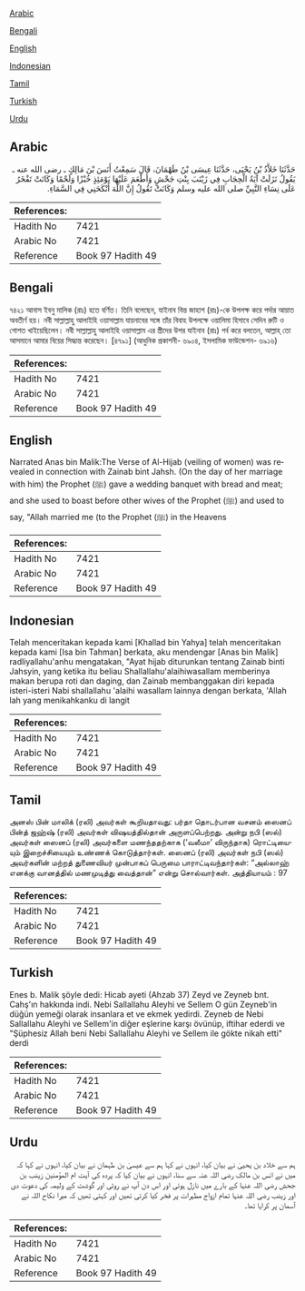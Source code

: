 [Arabic](#arabic)

[Bengali](#bengali)

[English](#english)

[Indonesian](#indonesian)

[Tamil](#tamil)

[Turkish](#turkish)

[Urdu](#urdu)

## Arabic


<div dir="rtl" lang="ar" style={{fontSize:'larger',backgroundColor:'#f8f9fa',padding:20}}>
حَدَّثَنَا خَلاَّدُ بْنُ يَحْيَى، حَدَّثَنَا عِيسَى بْنُ طَهْمَانَ، قَالَ سَمِعْتُ أَنَسَ بْنَ مَالِكٍ ـ رضى الله عنه ـ يَقُولُ نَزَلَتْ آيَةُ الْحِجَابِ فِي زَيْنَبَ بِنْتِ جَحْشٍ وَأَطْعَمَ عَلَيْهَا يَوْمَئِذٍ خُبْزًا وَلَحْمًا وَكَانَتْ تَفْخَرُ عَلَى نِسَاءِ النَّبِيِّ صلى الله عليه وسلم وَكَانَتْ تَقُولُ إِنَّ اللَّهَ أَنْكَحَنِي فِي السَّمَاءِ‏.‏
</div>
<div style={{backgroundColor:'#f8f9fa',padding:20, marginBottom: 10}}><table> <thead> <tr> <th>References:</th> <th></th> </tr> </thead> <tbody><tr><td>Hadith No</td><td>7421</td></tr><tr><td>Arabic No</td><td>7421</td></tr><tr><td>Reference</td><td>Book 97 Hadith 49</td></tr></tbody></table></div>

## Bengali


<div dir="ltr" lang="bn" style={{fontSize:'larger',backgroundColor:'#f8f9fa',padding:20}}>
৭৪২১ আনাস ইবনু মালিক (রাঃ) হতে বর্ণিত। তিনি বলেছেন, যাইনাব বিন্ত জাহাশ (রাঃ)-কে উপলক্ষ করে পর্দার আয়াত অবতীর্ণ হয়। নবী সাল্লাল্লাহু আলাইহি ওয়াসাল্লাম যায়নাবের সঙ্গে তাঁর বিবাহ উপলক্ষে ওয়ালিমা হিসাবে সেদিন রুটি ও গোশত খাইয়েছিলেন। নবী সাল্লাল্লাহু আলাইহি ওয়াসাল্লাম এর স্ত্রীদের উপর যাইনাব (রাঃ) গর্ব করে বলতেন, আল্লাহ্ তো আসমানে আমার বিয়ের সিদ্ধান্ত করেছেন। [৪৭৯১] (আধুনিক প্রকাশনী- ৬৯০৪, ইসলামিক ফাউন্ডেশন- ৬৯১৬)
</div>
<div style={{backgroundColor:'#f8f9fa',padding:20, marginBottom: 10}}><table> <thead> <tr> <th>References:</th> <th></th> </tr> </thead> <tbody><tr><td>Hadith No</td><td>7421</td></tr><tr><td>Arabic No</td><td>7421</td></tr><tr><td>Reference</td><td>Book 97 Hadith 49</td></tr></tbody></table></div>

## English


<div dir="ltr" lang="en" style={{fontSize:'larger',backgroundColor:'#f8f9fa',padding:20}}>
Narrated Anas bin Malik:The Verse of Al-Hijab (veiling of women) was revealed in connection with Zainab bint Jahsh. (On the day of her marriage with him) the Prophet (ﷺ) gave a wedding banquet with bread and meat; and she used to boast before other wives of the Prophet (ﷺ) and used to say, "Allah married me (to the Prophet (ﷺ) in the Heavens
</div>
<div style={{backgroundColor:'#f8f9fa',padding:20, marginBottom: 10}}><table> <thead> <tr> <th>References:</th> <th></th> </tr> </thead> <tbody><tr><td>Hadith No</td><td>7421</td></tr><tr><td>Arabic No</td><td>7421</td></tr><tr><td>Reference</td><td>Book 97 Hadith 49</td></tr></tbody></table></div>

## Indonesian


<div dir="ltr" lang="id" style={{fontSize:'larger',backgroundColor:'#f8f9fa',padding:20}}>
Telah menceritakan kepada kami [Khallad bin Yahya] telah menceritakan kepada kami [Isa bin Tahman] berkata, aku mendengar [Anas bin Malik] radliyallahu'anhu mengatakan, "Ayat hijab diturunkan tentang Zainab binti Jahsyin, yang ketika itu beliau Shallallahu'alaihiwasallam memberinya makan berupa roti dan daging, dan Zainab membanggakan diri kepada isteri-isteri Nabi shallallahu 'alaihi wasallam lainnya dengan berkata, 'Allah lah yang menikahkanku di langit
</div>
<div style={{backgroundColor:'#f8f9fa',padding:20, marginBottom: 10}}><table> <thead> <tr> <th>References:</th> <th></th> </tr> </thead> <tbody><tr><td>Hadith No</td><td>7421</td></tr><tr><td>Arabic No</td><td>7421</td></tr><tr><td>Reference</td><td>Book 97 Hadith 49</td></tr></tbody></table></div>

## Tamil


<div dir="ltr" lang="ta" style={{fontSize:'larger',backgroundColor:'#f8f9fa',padding:20}}>
அனஸ் பின் மாலிக் (ரலி) அவர்கள் கூறியதாவது: பர்தா தொடர்பான வசனம் ஸைனப் பின்த் ஜஹ்ஷ் (ரலி) அவர்கள் விஷயத்தில்தான் அருளப்பெற்றது. அன்று நபி (ஸல்) அவர்கள் ஸைனப் (ரலி) அவர்களை மணந்ததற்காக (‘வலீமா’ விருந்தாக) ரொட்டியையும் இறைச்சியையும் உண்ணக் கொடுத்தார்கள். ஸைனப் (ரலி) அவர்கள் நபி (ஸல்) அவர்களின் மற்றத் துணைவியர் முன்பாகப் பெருமை பாராட்டிவந்தார்கள்: “அல்லாஹ் எனக்கு வானத்தில் மணமுடித்து வைத்தான்” என்று சொல்வார்கள். அத்தியாயம் : 97
</div>
<div style={{backgroundColor:'#f8f9fa',padding:20, marginBottom: 10}}><table> <thead> <tr> <th>References:</th> <th></th> </tr> </thead> <tbody><tr><td>Hadith No</td><td>7421</td></tr><tr><td>Arabic No</td><td>7421</td></tr><tr><td>Reference</td><td>Book 97 Hadith 49</td></tr></tbody></table></div>

## Turkish


<div dir="ltr" lang="tr" style={{fontSize:'larger',backgroundColor:'#f8f9fa',padding:20}}>
Enes b. Malik şöyle dedi: Hicab ayeti (Ahzab 37) Zeyd ve Zeyneb bnt. Cahş'ın hakkında indi. Nebi Sallallahu Aleyhi ve Sellem O gün Zeyneb'in düğün yemeği olarak insanlara et ve ekmek yedirdi. Zeyneb de Nebi Sallallahu Aleyhi ve Sellem'in diğer eşlerine karşı övünüp, iftihar ederdi ve "Şüphesiz Allah beni Nebi Sallallahu Aleyhi ve Sellem ile gökte nikah etti" derdi
</div>
<div style={{backgroundColor:'#f8f9fa',padding:20, marginBottom: 10}}><table> <thead> <tr> <th>References:</th> <th></th> </tr> </thead> <tbody><tr><td>Hadith No</td><td>7421</td></tr><tr><td>Arabic No</td><td>7421</td></tr><tr><td>Reference</td><td>Book 97 Hadith 49</td></tr></tbody></table></div>

## Urdu


<div dir="rtl" lang="ur" style={{fontSize:'larger',backgroundColor:'#f8f9fa',padding:20}}>
ہم سے خلاد بن یحییٰ نے بیان کیا، انہوں نے کہا ہم سے عیسیٰ بن طہمان نے بیان کیا، انہوں نے کہا کہ میں نے انس بن مالک رضی اللہ عنہ سے سنا، انہوں نے بیان کیا کہ پردہ کی آیت ام المؤمنین زینب بن جحش رضی اللہ عنہا کے بارے میں نازل ہوئی اور اس دن آپ نے روٹی اور گوشت کے ولیمہ کی دعوت دی اور زینب رضی اللہ عنہا تمام ازواج مطہرات پر فخر کیا کرتی تھیں اور کہتی تھیں کہ میرا نکاح اللہ نے آسمان پر کرایا تھا۔
</div>
<div style={{backgroundColor:'#f8f9fa',padding:20, marginBottom: 10}}><table> <thead> <tr> <th>References:</th> <th></th> </tr> </thead> <tbody><tr><td>Hadith No</td><td>7421</td></tr><tr><td>Arabic No</td><td>7421</td></tr><tr><td>Reference</td><td>Book 97 Hadith 49</td></tr></tbody></table></div>